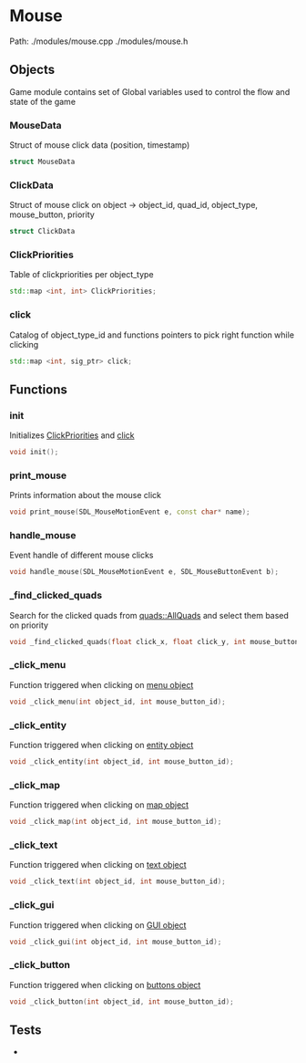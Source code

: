 # Mouse
Path: ./modules/mouse.cpp   ./modules/mouse.h


## Objects
Game module contains set of Global variables used to control the flow and state of the game

### MouseData
Struct of mouse click data (position, timestamp)
```c++
struct MouseData
```

### ClickData
Struct of mouse click on object -> object_id, quad_id, object_type, mouse_button, priority
```c++
struct ClickData
```

### ClickPriorities
Table of clickpriorities per object_type
```c++
std::map <int, int> ClickPriorities;
```

### click
Catalog of object_type_id and functions pointers to pick right function while clicking
```c++
std::map <int, sig_ptr> click;
```

## Functions
### init
Initializes [ClickPriorities](mouse.md#ClickPriorities) and [click](mouse.md#click)
```c++
void init();
```

### print_mouse
Prints information about the mouse click
```c++
void print_mouse(SDL_MouseMotionEvent e, const char* name);
```

### handle_mouse
Event handle of different mouse clicks
```c++
void handle_mouse(SDL_MouseMotionEvent e, SDL_MouseButtonEvent b);
```

### _find_clicked_quads
Search for the clicked quads from [quads::AllQuads](quads.md#AllQuads) and select them based on priority
```c++
void _find_clicked_quads(float click_x, float click_y, int mouse_button_id);
```

### _click_menu
Function triggered when clicking on [menu object](menu.md#Menu)
```c++
void _click_menu(int object_id, int mouse_button_id);
```

### _click_entity
Function triggered when clicking on [entity object](entity.md#Entity)
```c++
void _click_entity(int object_id, int mouse_button_id);
```

### _click_map
Function triggered when clicking on [map object](maps.md#Map)
```c++
void _click_map(int object_id, int mouse_button_id);
```

### _click_text
Function triggered when clicking on [text object](fonts.md#Fonts)
```c++
void _click_text(int object_id, int mouse_button_id);
```

### _click_gui
Function triggered when clicking on [GUI object](gui.md#GUI)
```c++
void _click_gui(int object_id, int mouse_button_id);
```

### _click_button
Function triggered when clicking on [buttons object](buttons.md#Buttons)
```c++
void _click_button(int object_id, int mouse_button_id);
```



## Tests
-

